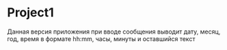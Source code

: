 # Project1
Данная версия приложения при вводе сообщения выводит дату, месяц, год, время в формате hh:mm, 
часы, минуты и оставшийся текст
